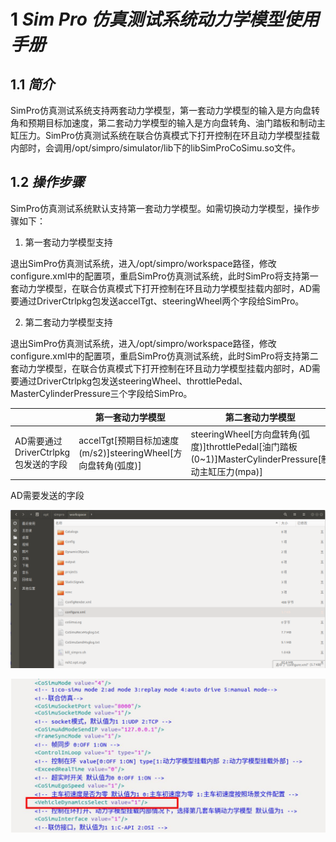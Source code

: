 # **1** ***Sim Pro 仿真测试系统动力学模型使用手册***

## **1.1** ***简介***

SimPro仿真测试系统支持两套动力学模型，第一套动力学模型的输入是方向盘转角和预期目标加速度，第二套动力学模型的输入是方向盘转角、油门踏板和制动主缸压力。SimPro仿真测试系统在联合仿真模式下打开控制在环且动力学模型挂载内部时，会调用/opt/simpro/simulator/lib下的libSimProCoSimu.so文件。

## **1.2** ***操作步骤***

SimPro仿真测试系统默认支持第一套动力学模型。如需切换动力学模型，操作步骤如下：

1. 第一套动力学模型支持

退出SimPro仿真测试系统，进入/opt/simpro/workspace路径，修改configure.xml中的配置项<VehicleDynamicsSelect value="1"/>，重启SimPro仿真测试系统，此时SimPro将支持第一套动力学模型，在联合仿真模式下打开控制在环且动力学模型挂载内部时，AD需要通过DriverCtrlpkg包发送accelTgt、steeringWheel两个字段给SimPro。

2. 第二套动力学模型支持

退出SimPro仿真测试系统，进入/opt/simpro/workspace路径，修改configure.xml中的配置项<VehicleDynamicsSelect value="2"/>，重启SimPro仿真测试系统，此时SimPro将支持第二套动力学模型，在联合仿真模式下打开控制在环且动力学模型挂载内部时，AD需要通过DriverCtrlpkg包发送steeringWheel、throttlePedal、MasterCylinderPressure三个字段给SimPro。

|                                     | 第一套动力学模型                                             | 第二套动力学模型                                             |
| ----------------------------------- | ------------------------------------------------------------ | ------------------------------------------------------------ |
| AD需要通过DriverCtrlpkg包发送的字段 | accelTgt[预期目标加速度(m/s2)]steeringWheel[方向盘转角(弧度)] | steeringWheel[方向盘转角(弧度)]throttlePedal[油门踏板(0~1)]MasterCylinderPressure[制动主缸压力(mpa)] |

AD需要发送的字段

![](..\img\15\image.png)

![](..\img\15\image1.png)